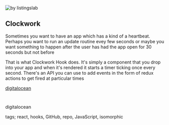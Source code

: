 ![by listingslab](https://listingslab.com/public/png/byListingslab.png)

## Clockwork

Sometimes you want to have an app which has a kind of a heartbeat. Perhaps you want to run an update routine evey few seconds or maybe you want something to happen after the user has had the app open for 30 seconds but not before

That is what Clockwork Hook does. It's simply a component that you drop into your app and when it's rendered it starts a timer ticking once every second. There's an API you can use to add events in the form of redux actions to get fired at particular times

[digitalocean](https://www.digitalocean.com/community/tutorials/react-countdown-timer-react-hooks)


```javascript



```

digitalocean

tags; react, hooks, GitHub, repo, JavaScript, isomorphic